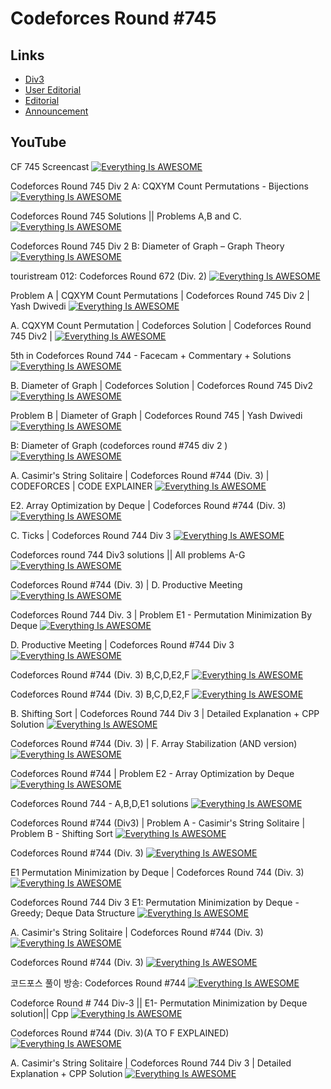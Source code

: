 # Codeforces Round #745




## Links

 - [Div3](https://codeforces.com/contest/1579)
 - [User Editorial](https://codeforces.com/blog/entry/95414)
 - [Editorial](https://codeforces.com/blog/entry/95447)
 - [Announcement](https://codeforces.com/blog/entry/95352?#comment-844212)


## YouTube

CF 745 Screencast
[![Everything Is AWESOME](http://i.imgur.com/Ot5DWAW.png)](https://www.youtube.com/watch?v=E6RXjEaf3W4 "Everything Is AWESOME")

Codeforces Round 745 Div 2 A: CQXYM Count Permutations - Bijections
[![Everything Is AWESOME](http://i.imgur.com/Ot5DWAW.png)](https://www.youtube.com/watch?v=IJbU7jg6sow "Everything Is AWESOME")


Codeforces Round 745 Solutions || Problems A,B and C.
[![Everything Is AWESOME](http://i.imgur.com/Ot5DWAW.png)](https://www.youtube.com/watch?v=OAtOVNMdqkk
 "Everything Is AWESOME")




Codeforces Round 745 Div 2 B: Diameter of Graph – Graph Theory
[![Everything Is AWESOME](http://i.imgur.com/Ot5DWAW.png)](https://www.youtube.com/watch?v=r2EP-cfUlB4
 "Everything Is AWESOME")


touristream 012: Codeforces Round 672 (Div. 2)
[![Everything Is AWESOME](http://i.imgur.com/Ot5DWAW.png)](https://www.youtube.com/watch?v=97tieEKfvBs&t=17s
 "Everything Is AWESOME")

Problem A | CQXYM Count Permutations | Codeforces Round 745 Div 2 | Yash Dwivedi
[![Everything Is AWESOME](http://i.imgur.com/Ot5DWAW.png)](https://www.youtube.com/watch?v=G9fFnI1fL0s
 "Everything Is AWESOME")


A. CQXYM Count Permutation | Codeforces Solution | Codeforces Round 745 Div2 |
[![Everything Is AWESOME](http://i.imgur.com/Ot5DWAW.png)](https://www.youtube.com/watch?v=Afgk9Mxc4zc
 "Everything Is AWESOME")


5th in Codeforces Round 744 - Facecam + Commentary + Solutions
[![Everything Is AWESOME](http://i.imgur.com/Ot5DWAW.png)](https://www.youtube.com/watch?v=JRuAgCCwi0M 
 "Everything Is AWESOME")

B. Diameter of Graph | Codeforces Solution | Codeforces Round 745 Div2
[![Everything Is AWESOME](http://i.imgur.com/Ot5DWAW.png)](https://www.youtube.com/watch?v=PM34iz4dNLM
 "Everything Is AWESOME")



Problem B | Diameter of Graph | Codeforces Round 745 | Yash Dwivedi
[![Everything Is AWESOME](http://i.imgur.com/Ot5DWAW.png)](https://www.youtube.com/watch?v=mq4BqzP8_GY
 "Everything Is AWESOME")


B: Diameter of Graph (codeforces round #745 div 2 )
[![Everything Is AWESOME](http://i.imgur.com/Ot5DWAW.png)](https://www.youtube.com/watch?v=j7TCNiCzrrw
 "Everything Is AWESOME")


A. Casimir's String Solitaire | Codeforces Round #744 (Div. 3) | CODEFORCES | CODE EXPLAINER
[![Everything Is AWESOME](http://i.imgur.com/Ot5DWAW.png)](https://www.youtube.com/watch?v=_AT5pxsoliU
 "Everything Is AWESOME")

E2. Array Optimization by Deque | Codeforces Round #744 (Div. 3)
[![Everything Is AWESOME](http://i.imgur.com/Ot5DWAW.png)](https://www.youtube.com/watch?v=tRemWHP0a1g
 "Everything Is AWESOME")


C. Ticks | Codeforces Round 744 Div 3
[![Everything Is AWESOME](http://i.imgur.com/Ot5DWAW.png)](https://www.youtube.com/watch?v=Q9iywoLQ2s0
 "Everything Is AWESOME")



Codeforces round 744 Div3 solutions || All problems A-G
[![Everything Is AWESOME](http://i.imgur.com/Ot5DWAW.png)](https://www.youtube.com/watch?v=8NeO4yeT-l0
 "Everything Is AWESOME")

Codeforces Round #744 (Div. 3) | D. Productive Meeting
[![Everything Is AWESOME](http://i.imgur.com/Ot5DWAW.png)](https://www.youtube.com/watch?v=KruQZqWn4s0
 "Everything Is AWESOME")


Codeforces Round 744 Div. 3 | Problem E1 - Permutation Minimization By Deque
[![Everything Is AWESOME](http://i.imgur.com/Ot5DWAW.png)](https://www.youtube.com/watch?v=AOmWCoQoC3o
 "Everything Is AWESOME")

D. Productive Meeting | Codeforces Round #744 Div 3
[![Everything Is AWESOME](http://i.imgur.com/Ot5DWAW.png)](https://www.youtube.com/watch?v=J1vtFeeOyoA
 "Everything Is AWESOME")

Codeforces Round #744 (Div. 3) B,C,D,E2,F
[![Everything Is AWESOME](http://i.imgur.com/Ot5DWAW.png)](https://www.youtube.com/watch?v=xcgkInw4-dM
 "Everything Is AWESOME")


Codeforces Round #744 (Div. 3) B,C,D,E2,F
[![Everything Is AWESOME](http://i.imgur.com/Ot5DWAW.png)](https://www.youtube.com/watch?v=xcgkInw4-dM
 "Everything Is AWESOME")

B. Shifting Sort | Codeforces Round 744 Div 3 | Detailed Explanation + CPP Solution
[![Everything Is AWESOME](http://i.imgur.com/Ot5DWAW.png)](https://www.youtube.com/watch?v=TYmub6OXrPM
 "Everything Is AWESOME")

Codeforces Round #744 (Div. 3) | F. Array Stabilization (AND version)
[![Everything Is AWESOME](http://i.imgur.com/Ot5DWAW.png)](https://www.youtube.com/watch?v=8hFD0scVQbg
 "Everything Is AWESOME")

Codeforces Round #744 | Problem E2 - Array Optimization by Deque
[![Everything Is AWESOME](http://i.imgur.com/Ot5DWAW.png)](https://www.youtube.com/watch?v=PY_WDlzB5-o
 "Everything Is AWESOME")

Codeforces Round 744 - A,B,D,E1 solutions
[![Everything Is AWESOME](http://i.imgur.com/Ot5DWAW.png)](https://www.youtube.com/watch?v=eP5-TlV26yg
 "Everything Is AWESOME")

Codeforces Round #744 (Div3) | Problem A - Casimir's String Solitaire | Problem B - Shifting Sort
[![Everything Is AWESOME](http://i.imgur.com/Ot5DWAW.png)](https://www.youtube.com/watch?v=GkI5YugktT0
 "Everything Is AWESOME")


Codeforces Round #744 (Div. 3)
[![Everything Is AWESOME](http://i.imgur.com/Ot5DWAW.png)](https://www.youtube.com/watch?v=rMc9sZxdR4Q
 "Everything Is AWESOME")

E1 Permutation Minimization by Deque | Codeforces Round 744 (Div. 3)
[![Everything Is AWESOME](http://i.imgur.com/Ot5DWAW.png)](https://www.youtube.com/watch?v=HZHdrb5p8as
 "Everything Is AWESOME")

Codeforces Round 744 Div 3 E1: Permutation Minimization by Deque - Greedy; Deque Data Structure
[![Everything Is AWESOME](http://i.imgur.com/Ot5DWAW.png)](https://www.youtube.com/watch?v=veT9t6Aqq84
 "Everything Is AWESOME")


A. Casimir's String Solitaire | Codeforces Round #744 (Div. 3)
[![Everything Is AWESOME](http://i.imgur.com/Ot5DWAW.png)](https://www.youtube.com/watch?v=LQ3kigdXEOI
 "Everything Is AWESOME")



Codeforces Round #744 (Div. 3)
[![Everything Is AWESOME](http://i.imgur.com/Ot5DWAW.png)](https://www.youtube.com/watch?v=nBmeTp4uRXY
 "Everything Is AWESOME")


 코드포스 풀이 방송: Codeforces Round #744
[![Everything Is AWESOME](http://i.imgur.com/Ot5DWAW.png)](https://www.youtube.com/watch?v=NQfHXdVi6Iw
 "Everything Is AWESOME")

Codeforce Round # 744 Div-3 || E1- Permutation Minimization by Deque solution|| Cpp
[![Everything Is AWESOME](http://i.imgur.com/Ot5DWAW.png)](https://www.youtube.com/watch?v=jaLZ-N7SdqE
 "Everything Is AWESOME")

Codeforces Round #744 (Div. 3)(A TO F EXPLAINED)
[![Everything Is AWESOME](http://i.imgur.com/Ot5DWAW.png)](https://www.youtube.com/watch?v=5VZgcT_f1xs
 "Everything Is AWESOME")

A. Casimir's String Solitaire | Codeforces Round 744 Div 3 | Detailed Explanation + CPP Solution
[![Everything Is AWESOME](http://i.imgur.com/Ot5DWAW.png)](https://www.youtube.com/watch?v=hrc7hGr88N0
 "Everything Is AWESOME")